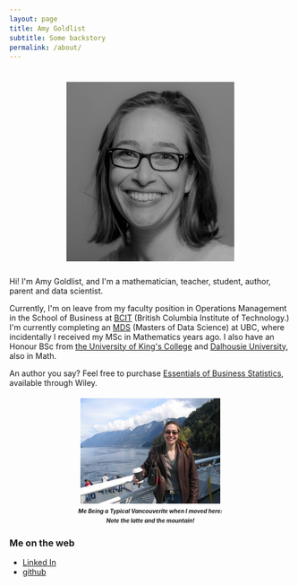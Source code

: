 ```yaml
---
layout: page
title: Amy Goldlist
subtitle: Some backstory
permalink: /about/
---
```


<h5 align="center">
  <br>
<img src="/images/amy.jpg" alt = "Amy" width="300">
<br>
</h5>

Hi! I'm Amy Goldlist, and I'm a mathematician, teacher, student, author, parent and data scientist.

Currently, I'm on leave from my faculty position in Operations Management in the School of Business at [BCIT](https://www.bcit.ca/business/) (British Columbia Institute of Technology.)  I'm currently completing an [MDS](https://ubc-mds.github.io/) (Masters of Data Science) at UBC, where incidentally I received my MSc in Mathematics years ago.  I also have an Honour BSc from [the University of King's College](https://ukings.ca/) and [Dalhousie University](https://www.dal.ca/), also in Math.

An author you say?  Feel free to purchase [Essentials of Business Statistics](http://wileyplus.wiley.com/essentials-of-business-statistics-canadian-edition/), available through Wiley.


<h4 align="center">
<IMG SRC="/images/mountain.jpg" ALT="Me next to a mountain with my latte" width = "250"> <BR>
<font size = "1"><i>Me Being a Typical Vancouverite when I moved here:<BR>
Note the latte and the mountain!</i></font>
</h4>

### Me on the web

* [Linked In](https://www.linkedin.com/in/amy-goldlist/)
* [github](https://github.com/amygoldlist)
